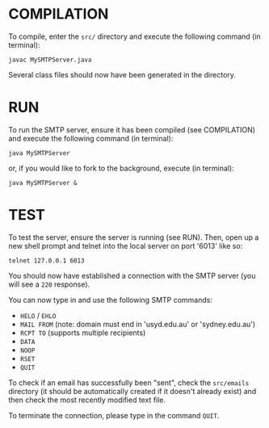 # COMPILATION

To compile, enter the `src/` directory and execute the following command (in terminal):

`javac MySMTPServer.java`

Several class files should now have been generated in the directory.

# RUN

To run the SMTP server, ensure it has been compiled (see COMPILATION) and execute the
following command (in terminal):

`java MySMTPServer`

or, if you would like to fork to the background, execute (in terminal):

`java MySMTPServer &`

# TEST

To test the server, ensure the server is running (see RUN). Then, open up a new shell
prompt and telnet into the local server on port '6013' like so:

`telnet 127.0.0.1 6013`

You should now have established a connection with the SMTP server (you will see a 
`220` response).

You can now type in and use the following SMTP commands:

* `HELO` / `EHLO`
* `MAIL FROM` (note: domain must end in 'usyd.edu.au' or 'sydney.edu.au')
* `RCPT TO` (supports multiple recipients)
* `DATA`
* `NOOP`
* `RSET`
* `QUIT`

To check if an email has successfully been "sent", check the `src/emails` directory
(it should be automatically created if it doesn't already exist) and then check the
most recently modified text file.

To terminate the connection, please type in the command `QUIT`.
